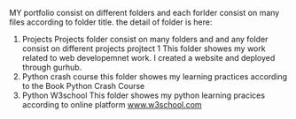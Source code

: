 MY portfolio consist on different folders and each forlder consist on many files according to folder title.
the detail of folder is here:
1. Projects
Projects folder consist on many folders and and any folder consist on different projects
projtect 1
This folder showes my work related to web developemnet work. I created a website and deployed through gurhub.
2. Python crash course
this folder showes my learning practices according to the Book Python Crash Course
3. Python W3school
This folder showes my python learning pracices according to online platform www.w3school.com
